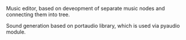Music editor, based on deveopment of separate music nodes and connecting them into tree.

Sound generation based on portaudio library, which is used via pyaudio module.
